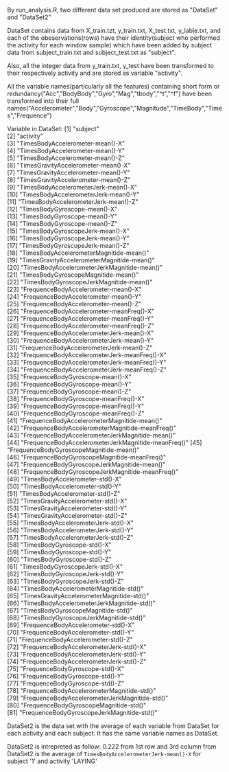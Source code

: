 By run_analysis.R, two different data set produced are stored as "DataSet" and "DataSet2"



DataSet contains data from X_train.tzt, y_train.txt, X_test.txt, y_lable.txt, 
and each of the obeservations(rows) have their identity(subject who performed the activity for each window sample) which 
have been added by subject data from subject_train.txt and subject_test.txt as "subject".

Also, all the integer data from y_train.txt, y_test have been transformed to their respectively activity and are stored as variable "activity".

All the variable names(particularly all the features) containing short form or redundancy("Acc","BodyBody","Gyro","Mag","tbody","^t","^f") 
have been transformed into their full names("Accelerometer","Body","Gyroscope","Magnitude","TimeBody","Times","Frequence")



Variable in DataSet:
 [1] "subject"                                           
 [2] "activity"                                          
 [3] "TimesBodyAccelerometer-mean()-X"                   
 [4] "TimesBodyAccelerometer-mean()-Y"                   
 [5] "TimesBodyAccelerometer-mean()-Z"                   
 [6] "TimesGravityAccelerometer-mean()-X"                
 [7] "TimesGravityAccelerometer-mean()-Y"                
 [8] "TimesGravityAccelerometer-mean()-Z"                
 [9] "TimesBodyAccelerometerJerk-mean()-X"               
[10] "TimesBodyAccelerometerJerk-mean()-Y"               
[11] "TimesBodyAccelerometerJerk-mean()-Z"               
[12] "TimesBodyGyroscope-mean()-X"                       
[13] "TimesBodyGyroscope-mean()-Y"                       
[14] "TimesBodyGyroscope-mean()-Z"                       
[15] "TimesBodyGyroscopeJerk-mean()-X"                   
[16] "TimesBodyGyroscopeJerk-mean()-Y"                   
[17] "TimesBodyGyroscopeJerk-mean()-Z"                   
[18] "TimesBodyAccelerometerMagnitide-mean()"            
[19] "TimesGravityAccelerometerMagnitide-mean()"         
[20] "TimesBodyAccelerometerJerkMagnitide-mean()"        
[21] "TimesBodyGyroscopeMagnitide-mean()"                
[22] "TimesBodyGyroscopeJerkMagnitide-mean()"            
[23] "FrequenceBodyAccelerometer-mean()-X"               
[24] "FrequenceBodyAccelerometer-mean()-Y"               
[25] "FrequenceBodyAccelerometer-mean()-Z"               
[26] "FrequenceBodyAccelerometer-meanFreq()-X"           
[27] "FrequenceBodyAccelerometer-meanFreq()-Y"           
[28] "FrequenceBodyAccelerometer-meanFreq()-Z"           
[29] "FrequenceBodyAccelerometerJerk-mean()-X"           
[30] "FrequenceBodyAccelerometerJerk-mean()-Y"           
[31] "FrequenceBodyAccelerometerJerk-mean()-Z"           
[32] "FrequenceBodyAccelerometerJerk-meanFreq()-X"       
[33] "FrequenceBodyAccelerometerJerk-meanFreq()-Y"       
[34] "FrequenceBodyAccelerometerJerk-meanFreq()-Z"       
[35] "FrequenceBodyGyroscope-mean()-X"                   
[36] "FrequenceBodyGyroscope-mean()-Y"                   
[37] "FrequenceBodyGyroscope-mean()-Z"                   
[38] "FrequenceBodyGyroscope-meanFreq()-X"               
[39] "FrequenceBodyGyroscope-meanFreq()-Y"               
[40] "FrequenceBodyGyroscope-meanFreq()-Z"               
[41] "FrequenceBodyAccelerometerMagnitide-mean()"        
[42] "FrequenceBodyAccelerometerMagnitide-meanFreq()"    
[43] "FrequenceBodyAccelerometerJerkMagnitide-mean()"    
[44] "FrequenceBodyAccelerometerJerkMagnitide-meanFreq()"
[45] "FrequenceBodyGyroscopeMagnitide-mean()"            
[46] "FrequenceBodyGyroscopeMagnitide-meanFreq()"        
[47] "FrequenceBodyGyroscopeJerkMagnitide-mean()"        
[48] "FrequenceBodyGyroscopeJerkMagnitide-meanFreq()"    
[49] "TimesBodyAccelerometer-std()-X"                    
[50] "TimesBodyAccelerometer-std()-Y"                    
[51] "TimesBodyAccelerometer-std()-Z"                    
[52] "TimesGravityAccelerometer-std()-X"                 
[53] "TimesGravityAccelerometer-std()-Y"                 
[54] "TimesGravityAccelerometer-std()-Z"                 
[55] "TimesBodyAccelerometerJerk-std()-X"                
[56] "TimesBodyAccelerometerJerk-std()-Y"                
[57] "TimesBodyAccelerometerJerk-std()-Z"                
[58] "TimesBodyGyroscope-std()-X"                        
[59] "TimesBodyGyroscope-std()-Y"                        
[60] "TimesBodyGyroscope-std()-Z"                        
[61] "TimesBodyGyroscopeJerk-std()-X"                    
[62] "TimesBodyGyroscopeJerk-std()-Y"                    
[63] "TimesBodyGyroscopeJerk-std()-Z"                    
[64] "TimesBodyAccelerometerMagnitide-std()"             
[65] "TimesGravityAccelerometerMagnitide-std()"          
[66] "TimesBodyAccelerometerJerkMagnitide-std()"         
[67] "TimesBodyGyroscopeMagnitide-std()"                 
[68] "TimesBodyGyroscopeJerkMagnitide-std()"             
[69] "FrequenceBodyAccelerometer-std()-X"                
[70] "FrequenceBodyAccelerometer-std()-Y"                
[71] "FrequenceBodyAccelerometer-std()-Z"                
[72] "FrequenceBodyAccelerometerJerk-std()-X"            
[73] "FrequenceBodyAccelerometerJerk-std()-Y"            
[74] "FrequenceBodyAccelerometerJerk-std()-Z"            
[75] "FrequenceBodyGyroscope-std()-X"                    
[76] "FrequenceBodyGyroscope-std()-Y"                    
[77] "FrequenceBodyGyroscope-std()-Z"                    
[78] "FrequenceBodyAccelerometerMagnitide-std()"         
[79] "FrequenceBodyAccelerometerJerkMagnitide-std()"     
[80] "FrequenceBodyGyroscopeMagnitide-std()"             
[81] "FrequenceBodyGyroscopeJerkMagnitide-std()"         




DataSet2 is the data set with the average of each variable from DataSet for each activity and each subject.
It has the same variable names as DataSet.

DataSet2 is intrepreted as follow:
0.222 from 1st row and 3rd column from DataSet2 is the average of `TimesBodyAccelerometerJerk-mean()-X` for subject '1' and activity 'LAYING'

